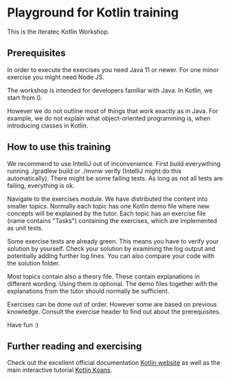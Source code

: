 # Playground for Kotlin training

This is the Iteratec Kotlin Workshop. 

## Prerequisites

In order to execute the exercises you need Java 11 or newer. For one minor exercise you might need Node JS.

The workshop is intended for developers familiar with Java. In Kotlin, we start from 0. 

However we do not outline most of things that work exactly as in Java. For example, we do not explain what object-oriented programming is, when introducing classes in Kotlin.

## How to use this training

We recommend to use IntelliJ out of inconvenience. First build everywthing running ./gradlew build or ./mvnw verify 
(IntelliJ might do this automatically). There might be some failing tests. As long as not all tests are failing, everything is ok.

Navigate to the exercises module. We have distributed the content into smaller topics.
Normally each topic has one Kotlin demo file where new concepts will be explained by the tutor. 
Each topic has an exercise file (name contains "Tasks") containing the exercises, which are implemented as unit tests.

Some exercise tests are already green. This means you have to verify your solution by yourself. Check your solution by examining the log output and potentially adding further log lines.
You can also compare your code with the solution folder.

Most topics contain also a theory file. These contain explanations in different wording. Using them is optional.
The demo files together with the explanations from the tutor should normally be sufficient.

Exercises can be done out of order. However some are based on previous knowledge. Consult the exercise header to find out about the prerequisites.

Have fun :)

## Further reading and exercising

Check out the excellent official documentation [Kotlin website](https://kotlinlang.org) as well as the main interactive tutorial [Kotlin Koans](https://kotlinlang.org/docs/tutorials/koans.html).
